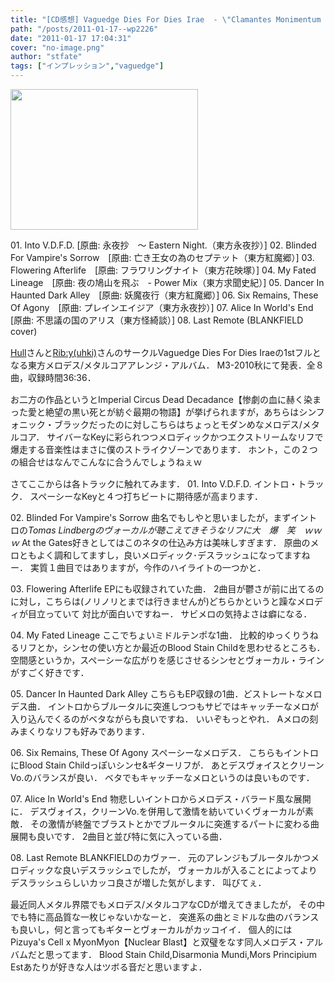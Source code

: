 ```yaml
---
title: "[CD感想] Vaguedge Dies For Dies Irae  - \"Clamantes Monimentum Mortis\""
path: "/posts/2011-01-17--wp2226"
date: "2011-01-17 17:04:31"
cover: "no-image.png"
author: "stfate"
tags: ["インプレッション","vaguedge"]
---
```



<a href="http://stfate.net/wp-content/uploads/2011/01/DSC_0239.jpg"><img src="http://stfate.net/wp-content/uploads/2011/01/DSC_0239-300x225.jpg" alt="" title="DSC_0239" width="300" height="225" class="alignnone size-medium wp-image-2227" /></a>
<div class="tracklist">01. Into V.D.F.D.	 [原曲: 永夜抄　～ Eastern Night.（東方永夜抄）]
<span class="red">02. Blinded For Vampire's Sorrow</span>　[原曲: 亡き王女の為のセプテット（東方紅魔郷）]
03. Flowering Afterlife　[原曲: フラワリングナイト（東方花映塚）]
04. My Fated Lineage　[原曲: 夜の鳩山を飛ぶ　- Power Mix（東方求聞史紀）]
05. Dancer In Haunted Dark Alley　[原曲: 妖魔夜行（東方紅魔郷）]
06. Six Remains, These Of Agony　[原曲: プレインエイジア（東方永夜抄）]
<span class="red">07. Alice In World's End</span>　[原曲: 不思議の国のアリス（東方怪綺談）]
08. Last Remote (BLANKFIELD cover)</div>

<!--more-->
<p style="margin-top:15px"><a href="http://hull.s53.xrea.com/">Hull</a>さんと<a href="http://www.geocities.jp/imperialcircus/">Rib:y(uhki)</a>さんのサークルVaguedge Dies For Dies Iraeの1stフルとなる東方メロデス/メタルコアアレンジ・アルバム．
M3-2010秋にて発表．全８曲，収録時間36:36．</p>

<p style="margin-top:15px">お二方の作品というとImperial Circus Dead Decadance【惨劇の血に赫く染まった愛と絶望の黒い死とが紡ぐ最期の物語】が挙げられますが，あちらはシンフォニック・ブラックだったのに対しこちらはちょっとモダンめなメロデス/メタルコア．
サイバーなKeyに彩られつつメロディックかつエクストリームなリフで爆走する音楽性はまさに僕のストライクゾーンであります．
ホント，この２つの組合せはなんでこんなに合うんでしょうねぇｗ</p>

<p style="margin-top:15px">さてここからは各トラックに触れてみます．
<span class="topics">01. Into V.D.F.D.</span>
イントロ・トラック．
スペーシーなKeyと４つ打ちビートに期待感が高まります．

<span class="topics">02. Blinded For Vampire's Sorrow</span>
曲名でもしやと思いましたが，まずイントロの<em>Tomas Lindbergのヴォーカルが聴こえてきそうなリフに大　爆　笑　ｗｗｗ</em>
At the Gates好きとしてはこのネタの仕込み方は美味しすぎます．
原曲のメロともよく調和してますし，良いメロディック･デスラッシュになってますねー．
実質１曲目ではありますが，今作のハイライトの一つかと．

<span class="topics">03. Flowering Afterlife</span>
EPにも収録されていた曲．
2曲目が鬱さが前に出てるのに対し，こちらは(ノリノリとまでは行きませんが)どちらかというと躁なメロディが目立っていて
対比が面白いですねー．
サビメロの気持よさは癖になる．

<span class="topics">04. My Fated Lineage</span>
ここでちょいミドルテンポな1曲．
比較的ゆっくりうねるリフとか，シンセの使い方とか最近のBlood Stain Childを思わせるところも．
空間感というか，スペーシーな広がりを感じさせるシンセとヴォーカル・ラインがすごく好きです．

<span class="topics">05. Dancer In Haunted Dark Alley</span>
こちらもEP収録の1曲．どストレートなメロデス曲．
イントロからブルータルに突進しつつもサビではキャッチーなメロが入り込んでくるのがベタながらも良いですね．
いいぞもっとやれ．
Aメロの刻みまくりなリフも好みであります．

<span class="topics">06. Six Remains, These Of Agony</span>
スペーシーなメロデス．
こちらもイントロにBlood Stain Childっぽいシンセ&ギターリフが．
あとデスヴォイスとクリーンVo.のバランスが良い．
ベタでもキャッチーなメロというのは良いものです．

<span class="topics">07. Alice In World's End</span>
物悲しいイントロからメロデス・バラード風な展開に．
デスヴォイス，クリーンVo.を併用して激情を紡いていくヴォーカルが素敵．
その激情が終盤でブラストとかでブルータルに突進するパートに変わる曲展開も良いです．
2曲目と並び特に気に入っている曲．

<span class="topics">08. Last Remote</span> 
BLANKFIELDのカヴァー．
元のアレンジもブルータルかつメロディックな良いデスラッシュでしたが，
ヴォーカルが入ることによってよりデスラッシュらしいカッコ良さが増した気がします．
叫びてぇ．</p>

<p style="margin-top:15px">最近同人メタル界隈でもメロデス/メタルコアなCDが増えてきましたが，
その中でも特に高品質な一枚じゃないかなーと．
突進系の曲とミドルな曲のバランスも良いし，何と言ってもギターとヴォーカルがカッコイイ．
個人的にはPizuya's Cell x MyonMyon【Nuclear Blast】と双璧をなす同人メロデス・アルバムだと思ってます．
Blood Stain Child,Disarmonia Mundi,Mors Principium Estあたりが好きな人はツボる音だと思いますよ．</p>